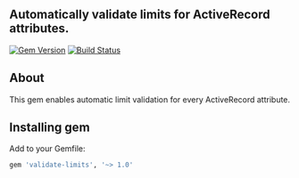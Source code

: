 ## Automatically validate limits for ActiveRecord attributes.

[![Gem Version](https://badge.fury.io/rb/validate-limits.svg)](https://badge.fury.io/rb/validate-limits)
[![Build Status](https://travis-ci.org/yivo/validate-limits.svg?branch=master)](https://travis-ci.org/yivo/validate-limits)

## About
This gem enables automatic limit validation for every ActiveRecord attribute.

## Installing gem
Add to your Gemfile:
```ruby
gem 'validate-limits', '~> 1.0'
```
